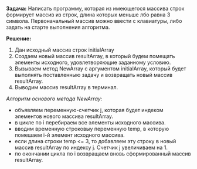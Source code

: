 **Задача:** Написать программу, которая из имеющегося массива строк формирует массив из строк, длина которых меньше лбо равна 3 символа. Первоначальный массив можно ввести с клавиатуры, либо задать на старте выполнения алгоритма. 

**Решение:**

1. Дан исходный массив строк initialArray
2. Создаем новый массив resultArray, в который будем помещать элементы исходного, удовлетворяющие заданному условию.
3. Вызываем метод NewArray c аргументом initialArray, который будет выполнять поставленныю задачу и возвращать новый массив resultArray.
4. Выводим массив resultArray в терминал.

*Алгоритм основого метода NewArray:*

- объявляем переменную-счетчик j, которая будет индеком элементов нового массива resultArray.
- в цикле по i перебираем все элементы исходного массива. 
- вводим временную строковыу переменную temp, в которую помешаем i-й элемент исходного массива.
- если длина строки temp <= 3, то добавляем эту строку в новый массив resultArray по индексу j. Счетчик j увеличиваем на 1.
- по окончании цикла по i возвращаем вновь сформированный массив resultArray. 
